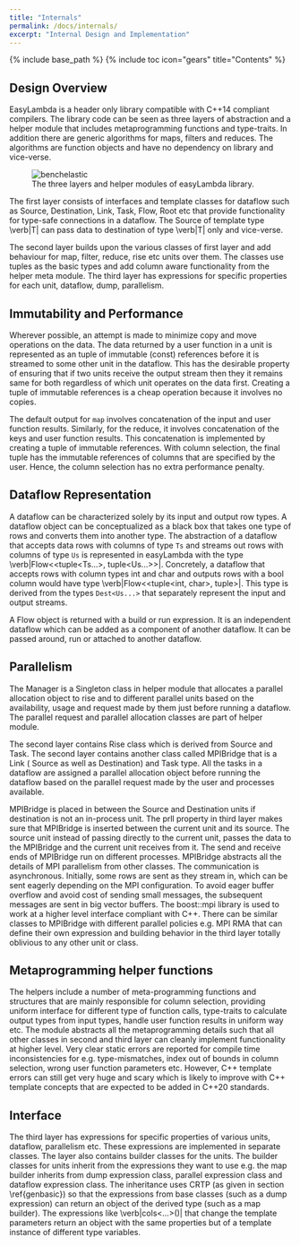 ```yaml
---
title: "Internals"
permalink: /docs/internals/
excerpt: "Internal Design and Implementation"
---
```

{% include base_path %}
{% include toc icon="gears" title="Contents" %}

## Design Overview
EasyLambda is a header only library compatible with C++14 compliant compilers.
The library code can be seen as three layers of abstraction and a helper module
that includes metaprogramming functions and type-traits. In addition there
are generic algorithms for maps, filters and reduces. The algorithms are
function objects and have no dependency on library and vice-verse.

<figure>
  <img style="max-width:450px; max-height:250px;" src="{{ site.url }}{{ site.baseurl }}/images/layers.png" alt="benchelastic">
  <figcaption>
    The three layers and helper modules of easyLambda library.
  </figcaption>
</figure>

The first layer consists of interfaces and template classes for dataflow
such as Source, Destination, Link, Task, Flow, Root etc that provide 
functionality for type-safe connections in a dataflow. The Source of template
type \verb|T| can pass data to destination of type \verb|T| only and
vice-verse.

The second layer builds upon the various classes of first layer and add behaviour
for map, filter, reduce, rise etc units over them. The classes use tuples as
the basic types and add column aware functionality from the helper meta module.
The third layer has expressions for specific properties for each unit,
dataflow, dump, parallelism.

## Immutability and Performance
Wherever possible, an attempt is made to minimize copy and move operations on
the data. The data returned by a user function in a unit is represented as an
tuple of immutable (const) references before it is streamed to some other unit
in the dataflow. This has the desirable property of ensuring that if two units
receive the output stream then they it remains same for both regardless of
which unit operates on the data first. Creating a tuple of immutable references
is a cheap operation because it involves no copies. 

The default output for `map` involves concatenation of the input and
user function results.  Similarly, for the reduce, it involves concatenation of
the keys and user function results. This concatenation is implemented by
creating a tuple of immutable references. With column selection, the final
tuple has the immutable references of columns that are specified by the user.
Hence, the column selection has no extra performance penalty.

## Dataflow Representation

A dataflow can be characterized solely by its input and output row types.
A dataflow object can be conceptualized as a black box that takes one type of
rows and converts them into another type. The abstraction of a dataflow that
accepts data rows with columns of type `Ts` and streams out rows with
columns of type `Us` is represented in easyLambda with the type
\verb|Flow<<tuple<Ts...>, tuple<Us...>>|. Concretely, a dataflow that accepts
rows with column types int and char and outputs rows with a bool column would
have type \verb|Flow<<tuple<int, char>, tuple<bool>>|. This type is derived
from the types `Dest<Us...>` that separately
represent the input and output streams. 

A Flow object is returned with a build or run expression. It is an independent
dataflow which can be added as a component of another dataflow. It can be
passed around, run or attached to another dataflow.

## Parallelism
The Manager is a Singleton class in helper module that allocates a parallel
allocation object to rise and to different parallel units based on the
availability, usage and request made by them just before running a dataflow.
The parallel request and parallel allocation classes are part of helper module.

The second layer contains Rise class which is derived from Source and Task.
The second layer contains another class called MPIBridge that is a Link (
Source as well as Destination) and Task type. All the tasks in a dataflow are
assigned a parallel allocation object before running the dataflow based on the
parallel request made by the user and processes available.

MPIBridge is placed in between the Source and Destination units if destination
is not an in-process unit. The prll property in third layer makes sure that
MPIBridge is inserted between the current unit and its source. The source unit
instead of passing directly to the current unit, passes the data to the
MPIBridge and the current unit receives from it. The send and receive ends of
MPIBridge run on different processes. MPIBridge abstracts all the details of
MPI parallelism from other classes. The communication is asynchronous.
Initially, some rows are sent as they stream in, which can be sent eagerly
depending on the MPI configuration. To avoid eager buffer overflow and avoid
cost of sending small messages, the subsequent messages are sent in big vector
buffers. The boost::mpi library is used to work at a higher level interface
compliant with C++. There can be similar classes to MPIBridge with different
parallel policies e.g. MPI RMA that can define their own expression and
building behavior in the third layer totally oblivious to any other unit or
class.

## Metaprogramming helper functions
The helpers include a number of meta-programming functions and structures that
are mainly responsible for column selection, providing uniform interface for
different type of function calls, type-traits to calculate output types from
input types, handle user function results in uniform way etc. The module
abstracts all the metaprogramming details such that all other classes in second
and third layer can cleanly implement functionality at higher level. Very clear
static errors are reported for compile time inconsistencies for e.g.
type-mismatches, index out of bounds in column selection, wrong user function
parameters etc. However, C++ template errors can still get very huge and scary
which is likely to improve with C++ template concepts that are expected to be
added in C++20 standards.

## Interface
The third layer has expressions for specific properties of various units,
dataflow, parallelism etc. These expressions are implemented in separate
classes. The layer also contains builder classes for the units. The builder
classes for units inherit from the expressions they want to use e.g. the map
builder inherits from dump expression class, parallel expression class and dataflow
expression class. The inheritance uses CRTP (as given in section
\ref{genbasic}) so that the expressions from base classes (such as a dump
expression) can return an object of the derived type (such as a map builder).
The expressions like \verb|cols<...>()| that change the template parameters
return an object with the same properties but of a template instance of
different type variables.
